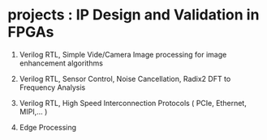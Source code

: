 # projects : IP Design and Validation in FPGAs
1. Verilog RTL, Simple Vide/Camera Image processing for image enhancement algorithms

2. Verilog RTL, Sensor Control, Noise Cancellation, Radix2 DFT to Frequency Analysis

3. Verilog RTL, High Speed Interconnection Protocols ( PCIe, Ethernet, MIPI,... )

4. Edge Processing
